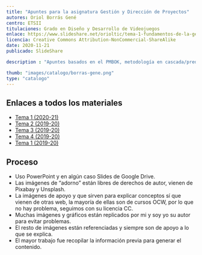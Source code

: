 ```yaml
---
title: "Apuntes para la asignatura Gestión y Dirección de Proyectos"
autores: Oriol Borrás Gené
centro: ETSII
titulaciones: Grado en Diseño y Desarrollo de Videojuegos
enlace: https://www.slideshare.net/orioltic/tema-1-fundamentos-de-la-gestin-de-proyectos-202021-238867690
licencia: Creative Commons Attribution-NonCommercial-ShareAlike
date: 2020-11-21
publicado: SlideShare

description : "Apuntes basados en el PMBOK, metodología en cascada/predictiva para la gestión y dirección de proyectos."

thumb: "images/catalogo/borras-gene.png"
type: "catalogo"
---
```


## Enlaces a todos los materiales

* [Tema 1 (2020-21)](https://www.slideshare.net/orioltic/tema-1-fundamentos-de-la-gestin-de-proyectos-202021-238867690)
* [Tema 2 (2019-20)](https://www.slideshare.net/orioltic/tema-2-diagrama-de-actividades-176248944)
* [Tema 3 (2019-20)](https://www.slideshare.net/orioltic/tema-2-pert-de-costes)
* [Tema 4 (2019-20)](https://www.slideshare.net/orioltic/tema-4-planificacin-y-diagramas-de-gantt)
* [Tema 1 (2019-20)](https://www.slideshare.net/orioltic/tema-1-fundamentos-de-la-gestin-de-proyectos-201920-170907689)

## Proceso

* Uso PowerPoint y en algún caso Slides de Google Drive.
* Las imágenes de “adorno” están libres de derechos de autor, vienen de Pixabay y Unsplash.
* La imágenes de apoyo y que sirven para explicar conceptos sí que vienen de otras web, la mayoría de ellas son de cursos OCW, por lo que no hay problema, seguimos con su licencia CC.
* Muchas imágenes y gráficos están replicados por mi y soy yo su autor para evitar problemas.
* El resto de imágenes están referenciadas y siempre son de apoyo a lo que se explica.
* El mayor trabajo fue recopilar la información previa para generar el contenido.
